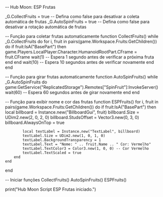 -- Hub Moon: ESP Frutas

_G.CollectFruits = true -- Defina como false para desativar a coleta automática de frutas
_G.AutoSpinFruits = true -- Defina como false para desativar a rotação automática de frutas

-- Função para coletar frutas automaticamente
function CollectFruits()
    while _G.CollectFruits do
        for i, fruit in pairs(game.Workspace.Fruits:GetChildren()) do
            if fruit:IsA("BasePart") then
                game.Players.LocalPlayer.Character.HumanoidRootPart.CFrame = fruit.CFrame
                wait(1) -- Espera 1 segundo antes de verificar a próxima fruta
            end
        end
        wait(10) -- Espera 10 segundos antes de verificar novamente
    end
end

-- Função para girar frutas automaticamente
function AutoSpinFruits()
    while _G.AutoSpinFruits do
        game:GetService("ReplicatedStorage").Remotes["SpinFruit"]:InvokeServer()
        wait(60) -- Espera 60 segundos antes de girar novamente
    end
end

-- Função para exibir nome e cor das frutas
function ESPFruits()
    for i, fruit in pairs(game.Workspace.Fruits:GetChildren()) do
        if fruit:IsA("BasePart") then
            local billboard = Instance.new("BillboardGui", fruit)
            billboard.Size = UDim2.new(2, 0, 2, 0)
            billboard.StudsOffset = Vector3.new(0, 3, 0)
            billboard.AlwaysOnTop = true

            local textLabel = Instance.new("TextLabel", billboard)
            textLabel.Size = UDim2.new(1, 0, 1, 0)
            textLabel.BackgroundTransparency = 1
            textLabel.Text = "Nome: " .. fruit.Name .. " Cor: Vermelho"
            textLabel.TextColor3 = Color3.new(1, 0, 0) -- Cor Vermelho
            textLabel.TextScaled = true
        end
    end
end

-- Iniciar funções
CollectFruits()
AutoSpinFruits()
ESPFruits()

print("Hub Moon Script ESP Frutas iniciado.")
